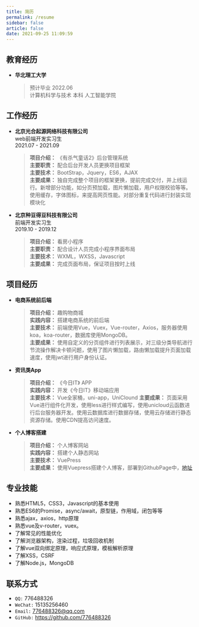 ```yaml
---
title: 简历
permalink: /resume
sidebar: false
article: false
date: 2021-09-25 11:09:59
---
```

## 教育经历
- **华北理工大学**
    > 预计毕业 2022.06         
    > 计算机科学与技术 本科 人工智能学院      

## 工作经历
- **北京光合起源网络科技有限公司**              
  web前端开发实习生         
  2021.07 - 2021.09       
  > **项目介绍：**  《有杀气童话2》后台管理系统        
  > **主要职责：**  配合后台开发人员更换项目框架       
  > **主要技术：**  BootStrap，Jquery，ES6，AJAX       
  > **主要成果：**  独自完成整个项目的框架更换，提前完成交付，并上线运行。新增部分功能，如分页预加载，图片懒加载，用户权限校验等等。使用缓存，字体图标，来提高网页性能。对部分重复代码进行封装实现模块化

- **北京种豆得豆科技有限公司**      
   前端开发实习生      
   2019.10 - 2019.12        
  > **项目介绍：**  看房小程序       
  > **主要职责：**  配合设计人员完成小程序界面布局       
  > **主要技术：**  WXML，WXSS，Javascript       
  > **主要成果：**  完成页面布局，保证项目按时上线     

## 项目经历
- **电商系统前后端**
  > **项目介绍：**  趣购物商城       
  > **实践内容：**  搭建电商系统的前后端       
  > **主要技术：**  前端使用Vue，Vuex，Vue-router，Axios，服务器使用koa，koa-router，数据库使用MongoDB。       
  > **主要成果：**  使用自定义的分页组件进行列表展示，对三级分类导航进行节流操作解决卡顿问题，使用了图片懒加载，路由懒加载提升页面加载速度，使用jwt进行用户身份认证。

- **资讯类App**
  > **项目介绍：**  《今日IT》 APP  
  > **实践内容：**  开发《今日IT》移动端应用          
  > **主要技术：**  Vue全家桶，uni-app，UniClound
  > **主要成果：**  页面采用Vue进行组件化开发，使用less进行样式编写，使用unicloud云函数进行后台服务器开发。使用云数据库进行数据存储，使用云存储进行静态资源存储。使用CDN提高访问速度。

- **个人博客搭建**
  > **项目介绍：**  个人博客网站       
  > **实践内容：**  搭建个人静态网站           
  > **主要技术：**  VuePress     
  > **主要成果：**  使用Vuepress搭建个人博客，部署到GithubPage中，[地址](https://776488326.github.io/)     

## 专业技能
- 熟悉HTML5，CSS3，Javascript的基本使用
- 熟悉ES6的Promise，async/await，原型链，作用域，闭包等等
- 熟悉ajax，axios，http原理
- 熟悉vue及v-router，vuex。
- 了解常见的性能优化
- 了解浏览器架构，渲染过程，垃圾回收机制
- 了解vue双向绑定原理，响应式原理，模板解析原理
- 了解XSS，CSRF
- 了解Node.js，MongoDB
## 联系方式

- `QQ:` <a :href="qqUrl" class='qq'>776488326</a>
- `WeChat:` 15135256460 
- `Email:`  <a href="mailto:776488326@qq.com">776488326@qq.com</a>
- `GitHub:` <https://github.com/776488326>


<script>
  export default {
    data(){
      return {
        qqUrl: 'tencent://message/?uin=776488326&Site=&Menu=yes'
      }
    },
    mounted(){
      const flag =  navigator.userAgent.match(/(phone|pad|pod|iPhone|iPod|ios|iPad|Android|Mobile|BlackBerry|IEMobile|MQQBrowser|JUC|Fennec|wOSBrowser|BrowserNG|WebOS|Symbian|Windows Phone)/i);
      if(flag){
        this.qqUrl = 'mqqwpa://im/chat?chat_type=wpa&uin=776488326&version=1&src_type=web&web_src=oicqzone.com'
      }
    }
  }
</script>
